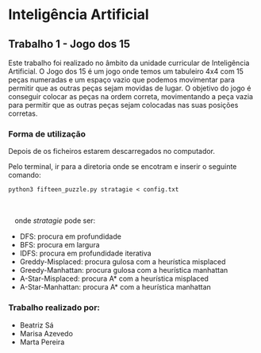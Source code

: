 # Inteligência Artificial

## Trabalho 1 - Jogo dos 15

Este trabalho foi realizado no âmbito da unidade curricular de Inteligência Artificial.
  O Jogo dos 15 é um jogo onde temos um tabuleiro 4x4 com 15 peças numeradas e um espaço vazio que podemos movimentar para permitir que as outras peças sejam movidas de lugar.
  O objetivo do jogo é conseguir colocar as peças na ordem correta, movimentando a peça vazia para permitir que as outras peças sejam colocadas nas suas posições corretas.

### Forma de utilização

Depois de os ficheiros estarem descarregados no computador.

Pelo terminal, ir para a diretoria onde se encotram e inserir o seguinte comando:

```python3 fifteen_puzzle.py stratagie < config.txt```
                                                    
<br/>
  
 ㅤonde *stratagie* pode ser:
- DFS: procura em profundidade
- BFS: procura em largura
- IDFS: procura em profundidade iterativa
- Greddy-Misplaced: procura gulosa com a heurística misplaced
- Greedy-Manhattan: procura gulosa com a heurística manhattan
- A-Star-Misplaced: procura A* com a heurística misplaced
- A-Star-Manhattan: procura A* com a heurística manhattan

### Trabalho realizado por:

- Beatriz Sá
- Marisa Azevedo
- Marta Pereira

